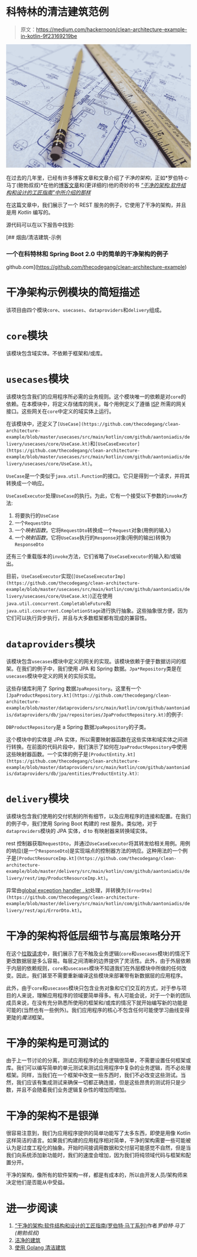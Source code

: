 # 科特林的清洁建筑范例

> 原文：<https://medium.com/hackernoon/clean-architecture-example-in-kotlin-9f23169219be>

![](img/520d33bdcc71e44285507e571e8e9442.png)

在过去的几年里，已经有许多博客文章和文章介绍了*干净的架构*，正如*罗伯特·c·马丁(鲍勃叔叔)*在他的[博客文章](https://8thlight.com/blog/uncle-bob/2012/08/13/the-clean-architecture.html)和(更详细的)他的奇妙的书 [*“干净的架构:软件结构和设计的工匠指南”中所介绍的那样*](https://www.amazon.com/Clean-Architecture-Craftsmans-Software-Structure/dp/0134494164)

在这篇文章中，我们展示了一个 REST 服务的例子，它使用了干净的架构，并且是用 *Kotlin* 编写的。

源代码可以在以下报告中找到:

[](https://github.com/thecodegang/clean-architecture-example) [## 烟囱/清洁建筑-示例

### 一个在科特林和 Spring Boot 2.0 中的简单的干净架构的例子

github.com](https://github.com/thecodegang/clean-architecture-example) 

# 干净架构示例模块的简短描述

该项目由四个模块`core`、`usecases`、`dataproviders`和`delivery`组成。

# `core`模块

该模块包含域实体。不依赖于框架和/或库。

# `usecases`模块

该模块包含我们的应用程序所必需的业务规则。这个模块唯一的依赖是对`core`的依赖。在本模块中，将定义存储库的网关。每个用例定义了遵循 [ISP](https://en.wikipedia.org/wiki/Interface_segregation_principle) 所需的网关接口。这些网关在`core`中定义的域实体上运行。

在该模块中，还定义了`[UseCase](https://github.com/thecodegang/clean-architecture-example/blob/master/usecases/src/main/kotlin/com/github/aantoniadis/delivery/usecases/core/UseCase.kt)`和`[UseCaseExecutor](https://github.com/thecodegang/clean-architecture-example/blob/master/usecases/src/main/kotlin/com/github/aantoniadis/delivery/usecases/core/UseCase.kt)`。

`UseCase`是一个类似于`java.util.Function`的接口。它只是得到一个请求，并将其转换成一个响应。

`UseCaseExecutor`处理`UseCase`的执行。为此，它有一个接受以下参数的`invoke`方法:

1.  将要执行的`UseCase`
2.  一个`RequestDto`
3.  一个*映射函数*，它将`RequestDto`转换成一个`Request`对象(用例的输入)
4.  一个*映射函数*，它将`UseCase`执行的`Response`对象(用例的输出)转换为`ResponseDto`

还有三个重载版本的`invoke`方法，它们省略了`UseCaseExecutor`的输入和/或输出。

目前，`UseCaseExecutor`实现(`[UseCaseExecutorImp](https://github.com/thecodegang/clean-architecture-example/blob/master/usecases/src/main/kotlin/com/github/aantoniadis/delivery/usecases/core/UseCase.kt)`)正在使用`java.util.concurrent.CompletableFuture`和`java.util.concurrent.CompletionStage`进行执行抽象。这些抽象很方便，因为它们可以执行异步执行，并且与大多数框架都有现成的兼容性。

# `dataproviders`模块

该模块包含`usecases`模块中定义的网关的实现。该模块依赖于便于数据访问的框架。在我们的例子中，我们使用 JPA 和 Spring 数据。`Jpa*Repository`类是在`usecases`模块中定义的网关的实际实现。

这些存储库利用了 Spring 数据`JpaRepository`。这里有一个`[JpaProductRepository.kt](https://github.com/thecodegang/clean-architecture-example/blob/master/dataproviders/src/main/kotlin/com/github/aantoniadis/dataproviders/db/jpa/repositories/JpaProductRepository.kt)`的例子:

`DBProductRepository`是 a Spring 数据`JpaRepository`的子类。

这个模块中的实体是 JPA 实体，所以需要映射器函数在这些实体和域实体之间进行转换。在前面的代码片段中，我们演示了如何在`JpaProductRepository`中使用这些映射器函数。一个实体的例子是`[ProductEntity.kt](https://github.com/thecodegang/clean-architecture-example/blob/master/dataproviders/src/main/kotlin/com/github/aantoniadis/dataproviders/db/jpa/entities/ProductEntity.kt)`:

# `delivery`模块

该模块包含我们使用的交付机制的所有细节，以及应用程序的连接和配置。在我们的例子中，我们使用 Spring Boot 构建的 rest 服务。类似地，对于`dataproviders`模块的 JPA 实体，d to 有映射器来转换域实体。

rest 控制器获取`RequestDto`，并通过`UseCaseExecutor`将其转发给相关用例。用例的响应(是一个`ResponseDto`)是实现端点的控制器方法的响应。这种用法的一个例子是`[ProductResourceImp.kt](https://github.com/thecodegang/clean-architecture-example/blob/master/delivery/src/main/kotlin/com/github/aantoniadis/delivery/rest/imp/ProductResourceImp.kt)`。

异常由[global exception handler . kt](https://github.com/thecodegang/clean-architecture-example/blob/master/delivery/src/main/kotlin/com/github/aantoniadis/delivery/rest/imp/GlobalExceptionHandler.kt)处理，并转换为`[ErrorDto](https://github.com/thecodegang/clean-architecture-example/blob/master/delivery/src/main/kotlin/com/github/aantoniadis/delivery/rest/api/ErrorDto.kt)`。

# 干净的架构将低层细节与高层策略分开

在这个[拉取请求](https://github.com/thecodegang/clean-architecture-example/pull/1)中，我们展示了在不触及业务逻辑(`core`和`usecases`模块)的情况下更改数据层是多么容易。每层之间清晰的边界提供了灵活性。此外，由于外层依赖于内层的依赖规则，`core`和`usecases`模块不知道我们在外层模块中所做的任何改变。因此，我们甚至不需要重新编译这些模块来部署带有新数据层的应用程序。

此外，由于`core`和`usecases`模块只包含业务对象和它们交互的方式，对于参与项目的人来说，理解应用程序的领域要简单得多。有人可能会说，对于一个新的团队成员来说，在没有充分熟悉所使用的框架和/或库的情况下就开始编写新的功能是可能的(当然也有一些例外)。我们应用程序的核心不包含任何可能使学习曲线变得更陡的*魔法*框架。

# 干净的架构是可测试的

由于上一节讨论的分离，测试应用程序的业务逻辑很简单，不需要设置任何框架或库。我们可以编写简单的单元测试来测试应用程序中复杂的业务逻辑，而不必处理框架。同样，当我们在一个框架中改变一些东西时，我们不必改变这些测试。当然，我们应该有集成测试来确保一切都正确连接，但是这些昂贵的测试将只是少数，并且不会随着我们业务逻辑复杂性的增加而增加。

# 干净的架构不是银弹

很容易注意到，我们为应用程序提供的简单功能写了太多东西，即使是用像 Kotlin 这样简洁的语言。如果我们构建的应用程序相对简单，干净的架构需要一些可能被认为是过度工程化的抽象。开始时间接调用数据和交付层可能感觉不自然，但是当我们向系统添加新功能时，我们的速度会增加，因为我们将纯领域代码与框架和配置分开。

干净的架构，像所有的软件架构一样，都是有成本的，所以由开发人员/架构师来决定他们是否能从中受益。

# 进一步阅读

1.  [“干净的架构:软件结构和设计的工匠指南(罗伯特·马丁系列)](https://www.amazon.com/Clean-Architecture-Craftsmans-Software-Structure/dp/0134494164)作者*罗伯特·马丁(鲍勃叔叔)*
2.  [洁净的建筑](https://8thlight.com/blog/uncle-bob/2012/08/13/the-clean-architecture.html)
3.  [使用 Golang 清洁建筑](/@eminetto/clean-architecture-using-golang-b63587aa5e3f)